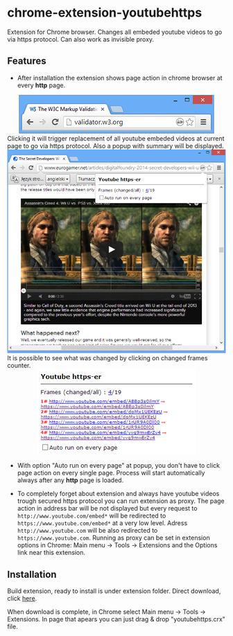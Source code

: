 chrome-extension-youtubehttps
=============================

Extension for Chrome browser. Changes all embeded youtube videos to go via https protocol.
Can also work as invisible proxy.

Features
------------------

* After installation the extension shows page action in chrome browser at every **http** page.
<div align="center">
  <img src="https://github.com/brokuene/chrome-extension-youtubehttps/raw/master/readme_images/pageAction.png" alt="Page action screenshoot"/>
</div>
Clicking it will trigger replacement of all youtube embeded videos at current page to go via https protocol. Also a popup with summary will be displayed.
<div align="center">
  <img src="https://github.com/brokuene/chrome-extension-youtubehttps/raw/master/readme_images/pageConverted.png" alt="Page with popup"/>
</div>
It is possible to see what was changed by clicking on changed frames counter.
<div align="center">
  <img src="https://github.com/brokuene/chrome-extension-youtubehttps/raw/master/readme_images/expandedPopup.png" alt="Popup expanded"/>
</div>

* With option "Auto run on every page" at popup, you don't have to click page action on every single page. Process will start automatically always after any **http** page is loaded.

* To completely forget about extension and always have youtube videos trough secured https protocol you can run extension as proxy. The page action in address bar will be not displayed but every request to `http://www.youtube.com/embed*` will be redirected to `https://www.youtube.com/embed*` at a very low level. Adress `http://www.youtube.com` will be also redirected to `https://www.youtube.com`.
Running as proxy can be set in extension options in Chrome: Main menu -> Tools -> Extensions and the Options link near this extension.

Installation
------------------

Build extension, ready to install is under extension folder. 
Direct download, click [here](https://github.com/brokuene/chrome-extension-youtubehttps/raw/master/extension/youtubehttps.crx).

When download is complete, in Chrome select Main menu -> Tools -> Extensions. In page that apears you can just drag & drop "youtubehttps.crx" file.

